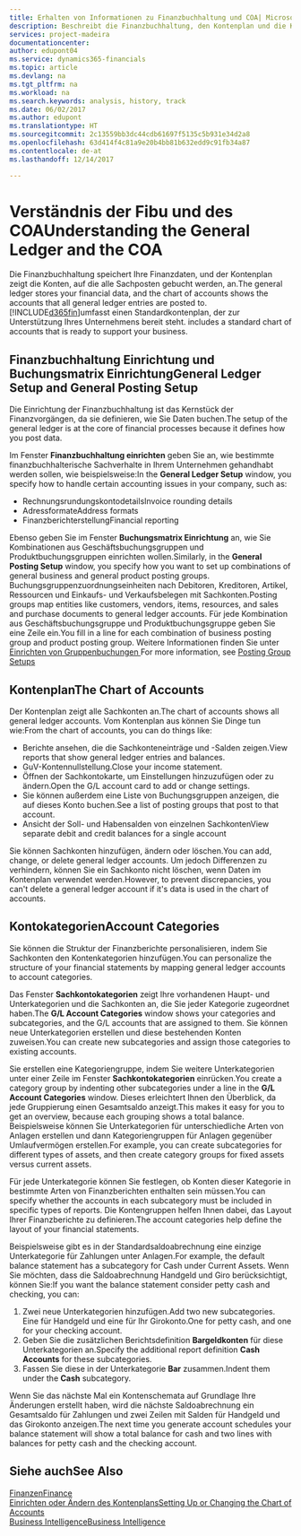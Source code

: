 ```yaml
---
title: Erhalten von Informationen zu Finanzbuchhaltung und COA| Microsoft Docs
description: Beschreibt die Finanzbuchhaltung, den Kontenplan und die Kontokategorien.
services: project-madeira
documentationcenter: 
author: edupont04
ms.service: dynamics365-financials
ms.topic: article
ms.devlang: na
ms.tgt_pltfrm: na
ms.workload: na
ms.search.keywords: analysis, history, track
ms.date: 06/02/2017
ms.author: edupont
ms.translationtype: HT
ms.sourcegitcommit: 2c13559bb3dc44cdb61697f5135c5b931e34d2a8
ms.openlocfilehash: 63d414f4c81a9e20b4bb81b632edd9c91fb34a87
ms.contentlocale: de-at
ms.lasthandoff: 12/14/2017

---
```

# <a name="understanding-the-general-ledger-and-the-coa"></a><span data-ttu-id="0d3b5-103">Verständnis der Fibu und des COA</span><span class="sxs-lookup"><span data-stu-id="0d3b5-103">Understanding the General Ledger and the COA</span></span>
<span data-ttu-id="0d3b5-104">Die Finanzbuchhaltung speichert Ihre Finanzdaten, und der Kontenplan zeigt die Konten, auf die alle Sachposten gebucht werden, an.</span><span class="sxs-lookup"><span data-stu-id="0d3b5-104">The general ledger stores your financial data, and the chart of accounts shows the accounts that all general ledger entries are posted to.</span></span> [!INCLUDE[d365fin](includes/d365fin_md.md)]<span data-ttu-id="0d3b5-105">umfasst einen Standardkontenplan, der zur Unterstützung Ihres Unternehmens bereit steht.</span><span class="sxs-lookup"><span data-stu-id="0d3b5-105"> includes a standard chart of accounts that is ready to support your business.</span></span>

## <a name="general-ledger-setup-and-general-posting-setup"></a><span data-ttu-id="0d3b5-106">Finanzbuchhaltung Einrichtung und Buchungsmatrix Einrichtung</span><span class="sxs-lookup"><span data-stu-id="0d3b5-106">General Ledger Setup and General Posting Setup</span></span>
<span data-ttu-id="0d3b5-107">Die Einrichtung der Finanzbuchhaltung ist das Kernstück der Finanzvorgängen, da sie definieren, wie Sie Daten buchen.</span><span class="sxs-lookup"><span data-stu-id="0d3b5-107">The setup of the general ledger is at the core of financial processes because it defines how you post data.</span></span>  

<span data-ttu-id="0d3b5-108">Im Fenster **Finanzbuchhaltung einrichten** geben Sie an, wie bestimmte finanzbuchhalterische Sachverhalte in Ihrem Unternehmen gehandhabt werden sollen, wie beispielsweise:</span><span class="sxs-lookup"><span data-stu-id="0d3b5-108">In the **General Ledger Setup** window, you specify how to handle certain accounting issues in your company, such as:</span></span>  

* <span data-ttu-id="0d3b5-109">Rechnungsrundungskontodetails</span><span class="sxs-lookup"><span data-stu-id="0d3b5-109">Invoice rounding details</span></span>  
* <span data-ttu-id="0d3b5-110">Adressformate</span><span class="sxs-lookup"><span data-stu-id="0d3b5-110">Address formats</span></span>  
* <span data-ttu-id="0d3b5-111">Finanzberichterstellung</span><span class="sxs-lookup"><span data-stu-id="0d3b5-111">Financial reporting</span></span>  

<span data-ttu-id="0d3b5-112">Ebenso geben Sie im Fenster **Buchungsmatrix Einrichtung** an, wie Sie Kombinationen aus Geschäftsbuchungsgruppen und Produktbuchungsgruppen einrichten wollen.</span><span class="sxs-lookup"><span data-stu-id="0d3b5-112">Similarly, in the **General Posting Setup** window, you specify how you want to set up combinations of general business and general product posting groups.</span></span> <span data-ttu-id="0d3b5-113">Buchungsgruppenzuordnungseinheiten nach Debitoren, Kreditoren, Artikel, Ressourcen und Einkaufs- und Verkaufsbelegen mit Sachkonten.</span><span class="sxs-lookup"><span data-stu-id="0d3b5-113">Posting groups map entities like customers, vendors, items, resources, and sales and purchase documents to general ledger accounts.</span></span> <span data-ttu-id="0d3b5-114">Für jede Kombination aus Geschäftsbuchungsgruppe und Produktbuchungsgruppe geben Sie eine Zeile ein.</span><span class="sxs-lookup"><span data-stu-id="0d3b5-114">You fill in a line for each combination of business posting group and product posting group.</span></span> <span data-ttu-id="0d3b5-115">Weitere Informationen finden Sie unter [Einrichten von Gruppenbuchungen ](finance-posting-groups.md)</span><span class="sxs-lookup"><span data-stu-id="0d3b5-115">For more information, see [Posting Group Setups](finance-posting-groups.md)</span></span>  

## <a name="the-chart-of-accounts"></a><span data-ttu-id="0d3b5-116">Kontenplan</span><span class="sxs-lookup"><span data-stu-id="0d3b5-116">The Chart of Accounts</span></span>
<span data-ttu-id="0d3b5-117">Der Kontenplan zeigt alle Sachkonten an.</span><span class="sxs-lookup"><span data-stu-id="0d3b5-117">The chart of accounts shows all general ledger accounts.</span></span> <span data-ttu-id="0d3b5-118">Vom Kontenplan aus können Sie Dinge tun wie:</span><span class="sxs-lookup"><span data-stu-id="0d3b5-118">From the chart of accounts, you can do things like:</span></span>  

* <span data-ttu-id="0d3b5-119">Berichte ansehen, die die Sachkonteneinträge und -Salden zeigen.</span><span class="sxs-lookup"><span data-stu-id="0d3b5-119">View reports that show general ledger entries and balances.</span></span>  
* <span data-ttu-id="0d3b5-120">GuV-Kontennullstellung.</span><span class="sxs-lookup"><span data-stu-id="0d3b5-120">Close your income statement.</span></span>  
* <span data-ttu-id="0d3b5-121">Öffnen der Sachkontokarte, um Einstellungen hinzuzufügen oder zu ändern.</span><span class="sxs-lookup"><span data-stu-id="0d3b5-121">Open the G/L account card to add or change settings.</span></span>  
* <span data-ttu-id="0d3b5-122">Sie können außerdem eine Liste von Buchungsgruppen anzeigen, die auf dieses Konto buchen.</span><span class="sxs-lookup"><span data-stu-id="0d3b5-122">See a list of posting groups that post to that account.</span></span>
* <span data-ttu-id="0d3b5-123">Ansicht der Soll- und Habensalden von einzelnen Sachkonten</span><span class="sxs-lookup"><span data-stu-id="0d3b5-123">View separate debit and credit balances for a single account</span></span>  

<span data-ttu-id="0d3b5-124">Sie können Sachkonten hinzufügen, ändern oder löschen.</span><span class="sxs-lookup"><span data-stu-id="0d3b5-124">You can add, change, or delete general ledger accounts.</span></span> <span data-ttu-id="0d3b5-125">Um jedoch Differenzen zu verhindern, können Sie ein Sachkonto nicht löschen, wenn Daten im Kontenplan verwendet werden.</span><span class="sxs-lookup"><span data-stu-id="0d3b5-125">However, to prevent discrepancies, you can't delete a general ledger account if it's data is used in the chart of accounts.</span></span>  

## <a name="account-categories"></a><span data-ttu-id="0d3b5-126">Kontokategorien</span><span class="sxs-lookup"><span data-stu-id="0d3b5-126">Account Categories</span></span>
<span data-ttu-id="0d3b5-127">Sie können die Struktur der Finanzberichte personalisieren, indem Sie Sachkonten den Kontenkategorien hinzufügen.</span><span class="sxs-lookup"><span data-stu-id="0d3b5-127">You can personalize the structure of your financial statements by mapping general ledger accounts to account categories.</span></span>  

<span data-ttu-id="0d3b5-128">Das Fenster **Sachkontokategorien** zeigt Ihre vorhandenen Haupt- und Unterkategorien und die Sachkonten an, die Sie jeder Kategorie zugeordnet haben.</span><span class="sxs-lookup"><span data-stu-id="0d3b5-128">The **G/L Account Categories** window shows your categories and subcategories, and the G/L accounts that are assigned to them.</span></span> <span data-ttu-id="0d3b5-129">Sie können neue Unterkategorien erstellen und diese bestehenden Konten zuweisen.</span><span class="sxs-lookup"><span data-stu-id="0d3b5-129">You can create new subcategories and assign those categories to existing accounts.</span></span>  

<span data-ttu-id="0d3b5-130">Sie erstellen eine Kategoriengruppe, indem Sie weitere Unterkategorien unter einer Zeile im Fenster **Sachkontokategorien** einrücken.</span><span class="sxs-lookup"><span data-stu-id="0d3b5-130">You create a category group by indenting other subcategories under a line in the **G/L Account Categories** window.</span></span> <span data-ttu-id="0d3b5-131">Dieses erleichtert Ihnen den Überblick, da jede Gruppierung einen Gesamtsaldo anzeigt.</span><span class="sxs-lookup"><span data-stu-id="0d3b5-131">This makes it easy for you to get an overview, because each grouping shows a total balance.</span></span> <span data-ttu-id="0d3b5-132">Beispielsweise können Sie Unterkategorien für unterschiedliche Arten von Anlagen erstellen und dann Kategoriengruppen für Anlagen gegenüber Umlaufvermögen erstellen.</span><span class="sxs-lookup"><span data-stu-id="0d3b5-132">For example, you can create subcategories for different types of assets, and then create category groups for fixed assets versus current assets.</span></span>  

<span data-ttu-id="0d3b5-133">Für jede Unterkategorie können Sie festlegen, ob Konten dieser Kategorie in bestimmte Arten von Finanzberichten enthalten sein müssen.</span><span class="sxs-lookup"><span data-stu-id="0d3b5-133">You can specify whether the accounts in each subcategory must be included in specific types of reports.</span></span> <span data-ttu-id="0d3b5-134">Die Kontengruppen helfen Ihnen dabei, das Layout Ihrer Finanzberichte zu definieren.</span><span class="sxs-lookup"><span data-stu-id="0d3b5-134">The account categories help define the layout of your financial statements.</span></span>  

<span data-ttu-id="0d3b5-135">Beispielsweise gibt es in der Standardsaldoabrechnung eine einzige Unterkategorie für Zahlungen unter Anlagen.</span><span class="sxs-lookup"><span data-stu-id="0d3b5-135">For example, the default balance statement has a subcategory for Cash under Current Assets.</span></span> <span data-ttu-id="0d3b5-136">Wenn Sie möchten, dass die Saldoabrechnung Handgeld und Giro berücksichtigt, können Sie:</span><span class="sxs-lookup"><span data-stu-id="0d3b5-136">If you want the balance statement consider petty cash and checking, you can:</span></span>  

1. <span data-ttu-id="0d3b5-137">Zwei neue Unterkategorien hinzufügen.</span><span class="sxs-lookup"><span data-stu-id="0d3b5-137">Add two new subcategories.</span></span> <span data-ttu-id="0d3b5-138">Eine für Handgeld und eine für Ihr Girokonto.</span><span class="sxs-lookup"><span data-stu-id="0d3b5-138">One for petty cash, and one for your checking account.</span></span>  
2. <span data-ttu-id="0d3b5-139">Geben Sie die zusätzlichen Berichtsdefinition **Bargeldkonten** für diese Unterkategorien an.</span><span class="sxs-lookup"><span data-stu-id="0d3b5-139">Specify the additional report definition **Cash Accounts** for these subcategories.</span></span>  
3. <span data-ttu-id="0d3b5-140">Fassen Sie diese in der Unterkategorie **Bar** zusammen.</span><span class="sxs-lookup"><span data-stu-id="0d3b5-140">Indent them under the **Cash** subcategory.</span></span>  

<span data-ttu-id="0d3b5-141">Wenn Sie das nächste Mal ein Kontenschemata auf Grundlage Ihre Änderungen erstellt haben, wird die nächste Saldoabrechnung ein Gesamtsaldo für Zahlungen und zwei Zeilen mit Salden für Handgeld und das Girokonto anzeigen.</span><span class="sxs-lookup"><span data-stu-id="0d3b5-141">The next time you generate account schedules your balance statement will show a total balance for cash and two lines with balances for petty cash and the checking account.</span></span>  

## <a name="see-also"></a><span data-ttu-id="0d3b5-142">Siehe auch</span><span class="sxs-lookup"><span data-stu-id="0d3b5-142">See Also</span></span>
[<span data-ttu-id="0d3b5-143">Finanzen</span><span class="sxs-lookup"><span data-stu-id="0d3b5-143">Finance</span></span>](finance.md)  
[<span data-ttu-id="0d3b5-144">Einrichten oder Ändern des Kontenplans</span><span class="sxs-lookup"><span data-stu-id="0d3b5-144">Setting Up or Changing the Chart of Accounts</span></span>](finance-setup-chart-accounts.md)  
[<span data-ttu-id="0d3b5-145">Business Intelligence</span><span class="sxs-lookup"><span data-stu-id="0d3b5-145">Business Intelligence</span></span>](bi.md)  

